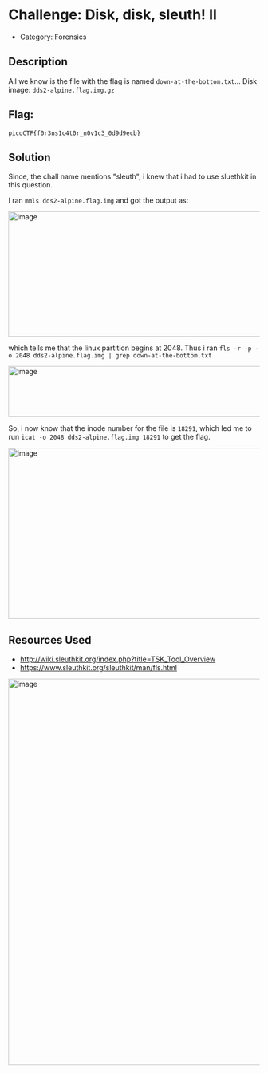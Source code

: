 # Challenge: Disk, disk, sleuth! II
- Category: Forensics

## Description
All we know is the file with the flag is named `down-at-the-bottom.txt`... Disk image: `dds2-alpine.flag.img.gz`

## Flag: 
`picoCTF{f0r3ns1c4t0r_n0v1c3_0d9d9ecb}`

## Solution
Since, the chall name mentions "sleuth", i knew that i had to use sluethkit in this question.

I ran `mmls dds2-alpine.flag.img` and got the output as:

<img width="1175" height="251" alt="image" src="https://github.com/user-attachments/assets/e87a8707-df26-4585-a816-4809b485d13f" />

which tells me that the linux partition begins at 2048. Thus i ran `fls -r -p -o 2048 dds2-alpine.flag.img | grep down-at-the-bottom.txt`

<img width="1470" height="102" alt="image" src="https://github.com/user-attachments/assets/2b26ce90-0432-47b6-a10f-0df2bc08463f" />

So, i now know that the inode number for the file is `18291`, which led me to run `icat -o 2048 dds2-alpine.flag.img 18291` to get the flag.

<img width="1388" height="343" alt="image" src="https://github.com/user-attachments/assets/13c34c8a-ffd3-41b9-b8f6-ceca43b4af95" />

## Resources Used
- http://wiki.sleuthkit.org/index.php?title=TSK_Tool_Overview
- https://www.sleuthkit.org/sleuthkit/man/fls.html

<img width="1919" height="775" alt="image" src="https://github.com/user-attachments/assets/e9fea94e-de77-4e6c-88e1-130d65349cd4" />
